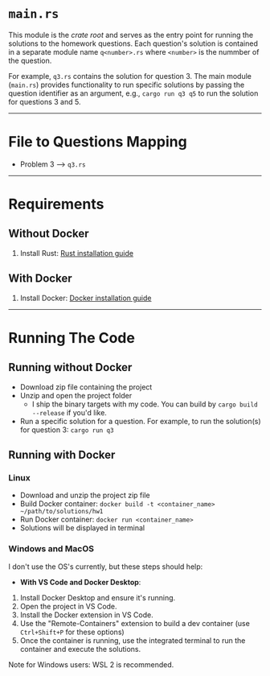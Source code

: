 # `main.rs`

This module is the *crate root* and serves as the entry point for running the solutions to the homework questions. Each question's solution is contained in a separate module name `q<number>.rs` where `<number>` is the nummber of the question.

For example, `q3.rs` contains the solution for question 3. The main module (`main.rs`) provides functionality to run specific solutions by passing the question identifier as an argument, e.g., `cargo run q3 q5` to run the solution for questions 3 and 5.

---

# File to Questions Mapping

- Problem 3 --> `q3.rs`

---

# Requirements

## Without Docker

1. Install Rust: [Rust installation guide](https://www.rust-lang.org/tools/install)

## With Docker

1. Install Docker: [Docker installation guide](https://docs.docker.com/engine/install/)

---

# Running The Code

## Running without Docker

- Download zip file containing the project
- Unzip and open the project folder
  - I ship the binary targets with my code. You can build by `cargo build --release` if you'd like.
- Run a specific solution for a question. For example, to run the solution(s) for question 3: `cargo run q3`

## Running with Docker

### Linux

- Download and unzip the project zip file
- Build Docker container: `docker build -t <container_name> ~/path/to/solutions/hw1`
- Run Docker container: `docker run <container_name>`
- Solutions will be displayed in terminal

### Windows and MacOS

I don't use the OS's currently, but these steps should help:

- **With VS Code and Docker Desktop**:

1. Install Docker Desktop and ensure it's running.
2. Open the project in VS Code.
3. Install the Docker extension in VS Code.
4. Use the "Remote-Containers" extension to build a dev container (use `Ctrl+Shift+P` for these options)
5. Once the container is running, use the integrated terminal to run the container and execute the solutions.

Note for Windows users: WSL 2 is recommended.

